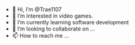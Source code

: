 - 👋 Hi, I’m @Trae1107
- 👀 I’m interested in video games.
- 🌱 I’m currently learning software development
- 💞️ I’m looking to collaborate on ...
- 📫 How to reach me ...

<!---
Trae1107/Trae1107 is a ✨ special ✨ repository because its `README.md` (this file) appears on your GitHub profile.
You can click the Preview link to take a look at your changes.
--->
